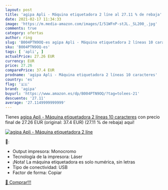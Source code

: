 ```yaml
---
layout: post
title: 'agipa Apli - Máquina etiquetadora 2 líne al 27.11 % de rebaja'
date: 2021-02-17 11:34:33
image: 'https://m.media-amazon.com/images/I/51WFnP-stJL._SL200_.jpg'
comments: true
category: ofertas
author: ring
slug: 'B004PTN9OQ-es agipa Apli - Máquina etiquetadora 2 líneas 10 caracteres'
sku: 'B004PTN9OQ-es'
tags: [ 'apli', ]
actualPrice: 27.26 EUR
currency: EUR
price: 27.26
comparePrice: 37.4 EUR
prodname: 'agipa Apli - Máquina etiquetadora 2 líneas 10 caracteres'
country: 'es'
flag: '🇪🇸'
brand: 'agipa'
buyurl: 'https://www.amazon.es/dp/B004PTN9OQ/?tag=tolees-21'
descuento: '27.11'
average: '27.1149999999999'
---
```


Tienes [agipa Apli - Máquina etiquetadora 2 líneas 10 caracteres](https://www.amazon.es/dp/B004PTN9OQ/?tag=tolees-21) con precio final de  27.26 EUR (original: 37.4 EUR) (27.11 %  de rebaja) aqui!

[![agipa Apli - Máquina etiquetadora 2 líne](https://m.media-amazon.com/images/I/51WFnP-stJL._SL200_.jpg)](https://www.amazon.es/dp/B004PTN9OQ/?tag=tolees-21)

🔎:

- Output impresora: Monocromo
- Tecnología de la impresora: Láser
- ¡Nota! La máquina etiquetadora es solo numérica, sin letras
- Tipo de conectividad: USB
- Factor de forma: Copiar

[🛒 Comprar!!!](https://www.amazon.es/dp/B004PTN9OQ/?tag=tolees-21)
